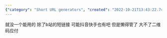 ```yaml
---
{"category": "Short URL generators", "created": "2022-10-21T13:43:22.747Z", "date": "2022-10-21 13:43:22", "description": "This article highlights the challenge of locating a functional short URL generator, with only Bilibili's short link being deemed usable. It also speculates that TikTok and Douyin might have similar features but are disinterested in managing them, proposing QR codes as an alternative solution.", "modified": "2022-10-21T14:24:36.632Z", "tags": ["short_url", "Bilibili", "TikTok", "Douyin", "QR codes", "online_tools", "social_media"], "title": "短网址生成器"}
---
```

就没一个能用的 除了b站的短链接
可能抖音快手也有吧 但是懒得管了 大不了二维码应付